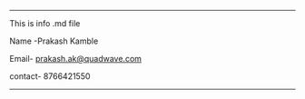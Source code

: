 
____________________________________________

This is info .md file

Name -Prakash Kamble

Email- prakash.ak@quadwave.com

contact- 8766421550

____________________________________________

